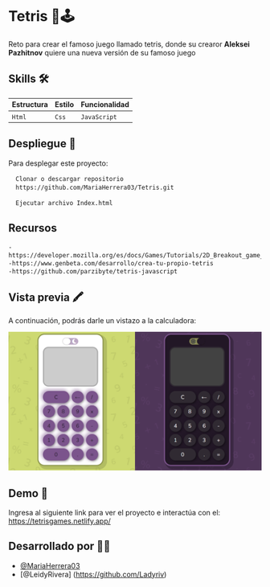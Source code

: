 # Tetris 🧱🕹️

Reto para crear el famoso juego llamado tetris, donde su crearor **Aleksei Pazhitnov** quiere una nueva versión de su famoso juego

## Skills  :hammer_and_wrench:
|  Estructura    |        Estilo       |     Funcionalidad   |
|----------------|---------------------|---------------------|
|    `Html`      |        `Css`        |     `JavaScript`    |

## Despliegue  📁

Para desplegar este proyecto:  

```bash
  Clonar o descargar repositorio
  https://github.com/MariaHerrera03/Tetris.git
```
```bash
  Ejecutar archivo Index.html
```  
## Recursos
```
-https://developer.mozilla.org/es/docs/Games/Tutorials/2D_Breakout_game_pure_JavaScript/Create_the_Canvas_and_draw_on_it
-https://www.genbeta.com/desarrollo/crea-tu-propio-tetris
-https://github.com/parzibyte/tetris-javascript
```
## Vista previa 🖍️

A continuación, podrás darle un vistazo a la calculadora:

![App Screenshot](https://github.com/MariaHerrera03/CalculadoraJS/blob/main/assets/img/CalculadoraJS.png)

## Demo 🔗

Ingresa al siguiente link para ver el proyecto e interactúa con el:
https://tetrisgames.netlify.app/

## Desarrollado por 👩‍💻

- [@MariaHerrera03](https://github.com/MariaHerrera03)
- [@LeidyRivera] (https://github.com/Ladyriv)